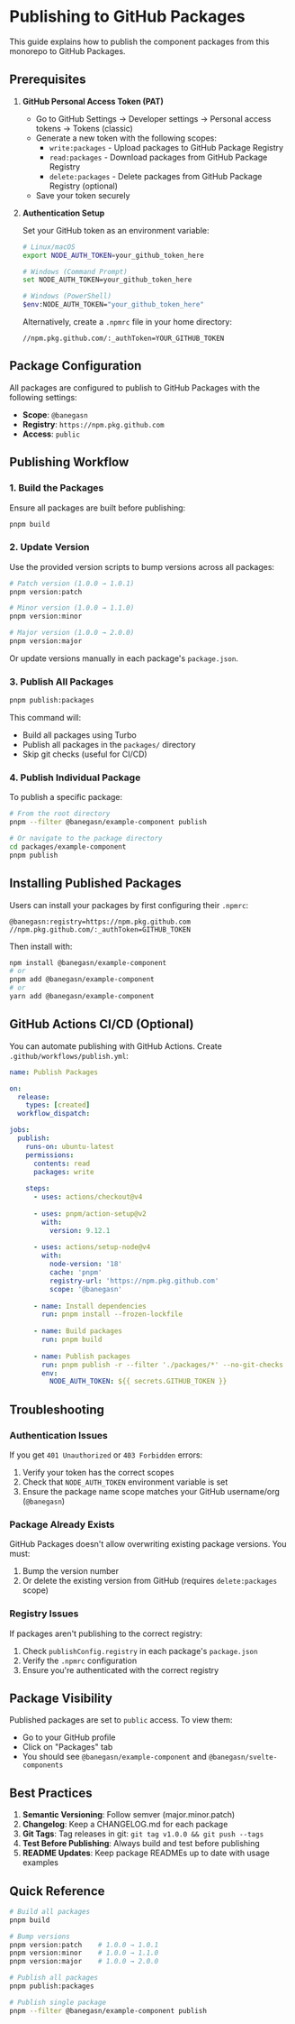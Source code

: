 # Publishing to GitHub Packages

This guide explains how to publish the component packages from this monorepo to GitHub Packages.

## Prerequisites

1. **GitHub Personal Access Token (PAT)**
   - Go to GitHub Settings → Developer settings → Personal access tokens → Tokens (classic)
   - Generate a new token with the following scopes:
     - `write:packages` - Upload packages to GitHub Package Registry
     - `read:packages` - Download packages from GitHub Package Registry
     - `delete:packages` - Delete packages from GitHub Package Registry (optional)
   - Save your token securely

2. **Authentication Setup**
   
   Set your GitHub token as an environment variable:
   
   ```bash
   # Linux/macOS
   export NODE_AUTH_TOKEN=your_github_token_here
   
   # Windows (Command Prompt)
   set NODE_AUTH_TOKEN=your_github_token_here
   
   # Windows (PowerShell)
   $env:NODE_AUTH_TOKEN="your_github_token_here"
   ```

   Alternatively, create a `.npmrc` file in your home directory:
   ```
   //npm.pkg.github.com/:_authToken=YOUR_GITHUB_TOKEN
   ```

## Package Configuration

All packages are configured to publish to GitHub Packages with the following settings:

- **Scope**: `@banegasn`
- **Registry**: `https://npm.pkg.github.com`
- **Access**: `public`

## Publishing Workflow

### 1. Build the Packages

Ensure all packages are built before publishing:

```bash
pnpm build
```

### 2. Update Version

Use the provided version scripts to bump versions across all packages:

```bash
# Patch version (1.0.0 → 1.0.1)
pnpm version:patch

# Minor version (1.0.0 → 1.1.0)
pnpm version:minor

# Major version (1.0.0 → 2.0.0)
pnpm version:major
```

Or update versions manually in each package's `package.json`.

### 3. Publish All Packages

```bash
pnpm publish:packages
```

This command will:
- Build all packages using Turbo
- Publish all packages in the `packages/` directory
- Skip git checks (useful for CI/CD)

### 4. Publish Individual Package

To publish a specific package:

```bash
# From the root directory
pnpm --filter @banegasn/example-component publish

# Or navigate to the package directory
cd packages/example-component
pnpm publish
```

## Installing Published Packages

Users can install your packages by first configuring their `.npmrc`:

```
@banegasn:registry=https://npm.pkg.github.com
//npm.pkg.github.com/:_authToken=GITHUB_TOKEN
```

Then install with:

```bash
npm install @banegasn/example-component
# or
pnpm add @banegasn/example-component
# or
yarn add @banegasn/example-component
```

## GitHub Actions CI/CD (Optional)

You can automate publishing with GitHub Actions. Create `.github/workflows/publish.yml`:

```yaml
name: Publish Packages

on:
  release:
    types: [created]
  workflow_dispatch:

jobs:
  publish:
    runs-on: ubuntu-latest
    permissions:
      contents: read
      packages: write
    
    steps:
      - uses: actions/checkout@v4
      
      - uses: pnpm/action-setup@v2
        with:
          version: 9.12.1
      
      - uses: actions/setup-node@v4
        with:
          node-version: '18'
          cache: 'pnpm'
          registry-url: 'https://npm.pkg.github.com'
          scope: '@banegasn'
      
      - name: Install dependencies
        run: pnpm install --frozen-lockfile
      
      - name: Build packages
        run: pnpm build
      
      - name: Publish packages
        run: pnpm publish -r --filter './packages/*' --no-git-checks
        env:
          NODE_AUTH_TOKEN: ${{ secrets.GITHUB_TOKEN }}
```

## Troubleshooting

### Authentication Issues

If you get `401 Unauthorized` or `403 Forbidden` errors:
1. Verify your token has the correct scopes
2. Check that `NODE_AUTH_TOKEN` environment variable is set
3. Ensure the package name scope matches your GitHub username/org (`@banegasn`)

### Package Already Exists

GitHub Packages doesn't allow overwriting existing package versions. You must:
1. Bump the version number
2. Or delete the existing version from GitHub (requires `delete:packages` scope)

### Registry Issues

If packages aren't publishing to the correct registry:
1. Check `publishConfig.registry` in each package's `package.json`
2. Verify the `.npmrc` configuration
3. Ensure you're authenticated with the correct registry

## Package Visibility

Published packages are set to `public` access. To view them:
- Go to your GitHub profile
- Click on "Packages" tab
- You should see `@banegasn/example-component` and `@banegasn/svelte-components`

## Best Practices

1. **Semantic Versioning**: Follow semver (major.minor.patch)
2. **Changelog**: Keep a CHANGELOG.md for each package
3. **Git Tags**: Tag releases in git: `git tag v1.0.0 && git push --tags`
4. **Test Before Publishing**: Always build and test before publishing
5. **README Updates**: Keep package READMEs up to date with usage examples

## Quick Reference

```bash
# Build all packages
pnpm build

# Bump versions
pnpm version:patch    # 1.0.0 → 1.0.1
pnpm version:minor    # 1.0.0 → 1.1.0
pnpm version:major    # 1.0.0 → 2.0.0

# Publish all packages
pnpm publish:packages

# Publish single package
pnpm --filter @banegasn/example-component publish
```


